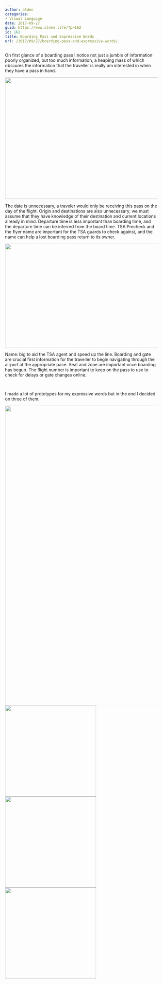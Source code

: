 ```yaml
---
author: alden
categories:
- Visual Language
date: 2017-09-27
guid: https://www.alden.life/?p=162
id: 162
title: Boarding Pass and Expressive Words
url: /2017/09/27/boarding-pass-and-expressive-words/
---
```


On first glance of a boarding pass I notice not just a jumble of information poorly organized, but too much information, a heaping mass of which obscures the information that the traveller is really am interested in when they have a pass in hand.

<img class="alignnone wp-image-163 size-full" src="https://www.alden.life/wp-content/uploads/2017/09/OriginalBoardingPass.png" alt="" width="989" height="400" srcset="https://www.alden.life/wp-content/uploads/2017/09/OriginalBoardingPass.png 989w, https://www.alden.life/wp-content/uploads/2017/09/OriginalBoardingPass-300x121.png 300w, https://www.alden.life/wp-content/uploads/2017/09/OriginalBoardingPass-768x311.png 768w" sizes="(max-width: 989px) 100vw, 989px" />

The date is unnecessary, a traveler would only be receiving this pass on the day of the flight. Origin and destinations are also unnecessary; we must assume that they have knowledge of their destination and current locations already in mind. Departure time is less important than boarding time, and the departure time can be inferred from the board time. TSA Precheck and the flyer name are important for the TSA guards to check against, and the name can help a lost boarding pass return to its owner.

<img class="alignnone wp-image-164 size-large" src="https://www.alden.life/wp-content/uploads/2017/09/BoardingPassRedone-1024x472.png" alt="" width="739" height="341" srcset="https://www.alden.life/wp-content/uploads/2017/09/BoardingPassRedone-1024x472.png 1024w, https://www.alden.life/wp-content/uploads/2017/09/BoardingPassRedone-300x138.png 300w, https://www.alden.life/wp-content/uploads/2017/09/BoardingPassRedone-768x354.png 768w, https://www.alden.life/wp-content/uploads/2017/09/BoardingPassRedone.png 1126w" sizes="(max-width: 739px) 100vw, 739px" />

Name: big to aid the TSA agent and speed up the line. Boarding and gate are crucial first information for the traveller to begin navigating through the airport at the appropriate pace. Seat and zone are important once boarding has begun. The flight number is important to keep on the pass to use to check for delays or gate changes online.

&nbsp;

I made a lot of prototypes for my expressive words but in the end I decided on three of them.

<img class="alignnone wp-image-175 size-large" src="https://www.alden.life/wp-content/uploads/2017/09/Prototypes-3-e1506522096663-768x1024.jpg" alt="" width="739" height="985" srcset="https://www.alden.life/wp-content/uploads/2017/09/Prototypes-3-e1506522096663-768x1024.jpg 768w, https://www.alden.life/wp-content/uploads/2017/09/Prototypes-3-e1506522096663-225x300.jpg 225w" sizes="(max-width: 739px) 100vw, 739px" />

<img class="alignnone size-medium wp-image-168" src="https://www.alden.life/wp-content/uploads/2017/09/disorder-e1506521809785-300x300.jpg" alt="" width="300" height="300" srcset="https://www.alden.life/wp-content/uploads/2017/09/disorder-e1506521809785-300x300.jpg 300w, https://www.alden.life/wp-content/uploads/2017/09/disorder-e1506521809785-150x150.jpg 150w, https://www.alden.life/wp-content/uploads/2017/09/disorder-e1506521809785-768x768.jpg 768w, https://www.alden.life/wp-content/uploads/2017/09/disorder-e1506521809785-1024x1024.jpg 1024w" sizes="(max-width: 300px) 100vw, 300px" />

<img class="alignnone size-medium wp-image-170" src="https://www.alden.life/wp-content/uploads/2017/09/sunflower-e1506521872870-300x300.jpg" alt="" width="300" height="300" srcset="https://www.alden.life/wp-content/uploads/2017/09/sunflower-e1506521872870-300x300.jpg 300w, https://www.alden.life/wp-content/uploads/2017/09/sunflower-e1506521872870-150x150.jpg 150w, https://www.alden.life/wp-content/uploads/2017/09/sunflower-e1506521872870-768x768.jpg 768w, https://www.alden.life/wp-content/uploads/2017/09/sunflower-e1506521872870-1024x1024.jpg 1024w" sizes="(max-width: 300px) 100vw, 300px" />

<img class="alignnone size-medium wp-image-171" src="https://www.alden.life/wp-content/uploads/2017/09/Time-e1506521991569-300x300.jpg" alt="" width="300" height="300" srcset="https://www.alden.life/wp-content/uploads/2017/09/Time-e1506521991569-300x300.jpg 300w, https://www.alden.life/wp-content/uploads/2017/09/Time-e1506521991569-150x150.jpg 150w, https://www.alden.life/wp-content/uploads/2017/09/Time-e1506521991569-768x768.jpg 768w, https://www.alden.life/wp-content/uploads/2017/09/Time-e1506521991569-1024x1024.jpg 1024w" sizes="(max-width: 300px) 100vw, 300px" />

&nbsp;
